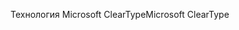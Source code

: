 <span data-ttu-id="7ffea-101">Технология Microsoft ClearType</span><span class="sxs-lookup"><span data-stu-id="7ffea-101">Microsoft ClearType</span></span>